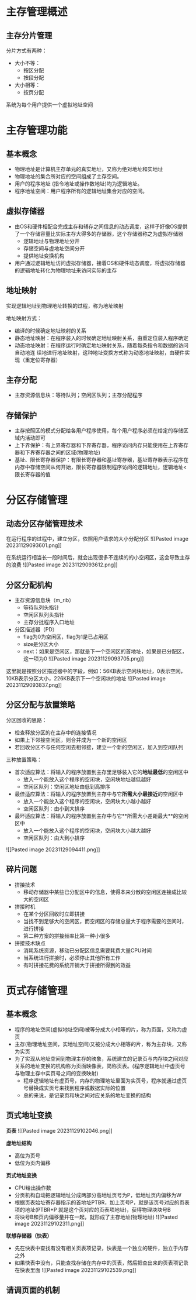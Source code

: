 # 主存管理概述
## 主存分片管理
分片方式有两种：
- 大小不等：
	- 按区分配
	- 按段分配
- 大小相等：
	- 按页分配

系统为每个用户提供一个虚拟地址空间

# 主存管理功能
## 基本概念
- 物理地址是计算机主存单元的真实地址，⼜称为绝对地址和实地址 
- 物理地址的集合所对应的空间组成了主存空间。 
- ⽤户的程序地址 (指令地址或操作数地址)均为逻辑地址。 
- 程序地址空间：⽤户程序所有的逻辑地址集合对应的空间。

## 虚拟存储器
- 由OS和硬件相配合完成主存和辅存之间信息的动态调度，这样⼦好像OS提供了⼀个存储容量⽐实际主存⼤得多的存储器，这个存储器称之为虚拟存储器 
	- 逻辑地址与物理地址分开 
	- 存储空间与虚地址空间分开 
	- 提供地址变换机构 
- ⽤户通过逻辑地址访问虚拟存储器，接着OS和硬件动态调度，将虚拟存储器的逻辑地址转化为物理地址来访问实际的主存

## 地址映射
实现逻辑地址到物理地址转换的过程，称为地址映射

地址映射方式：
- 编译的时候确定地址映射的关系
- 静态地址映射：在程序装⼊的时候确定地址映射关系，由重定位装⼊程序确定
- 动态地址映射：在程序运⾏时确定地址映射关系，随着每条指令和数据的访问⾃动地连 续地进⾏地址映射，这种地址变换⽅式称为动态地址映射，由硬件实现（重定位寄存器）

## 主存分配
- 主存资源信息块：等待队列；空闲区队列；主存分配程序

## 存储保护
- 主存按照区的模式分配给各⽤户程序使⽤，每个⽤户程序必须在给定的存储区域内活动即可
- 上下界保护：有上界寄存器和下界寄存器，程序访问内存只能使⽤在上界寄存器和下界寄存器之间的区域(物理地址)
- 基址、限⻓寄存器保护：有限⻓寄存器和基址寄存器，基址寄存器表示程序在内存中存储空间从何开始，限⻓寄存器限制程序访问的逻辑地址，逻辑地址<限⻓寄存器的值

# 分区存储管理
## 动态分区存储管理技术
在运⾏程序的过程中，建⽴分区，依照⽤户请求的⼤⼩分配分区
![[Pasted image 20231129093601.png]]

在系统运行相当长一段时间后，就会出现很多不连续的的小空闲区，这会导致主存的浪费
![[Pasted image 20231129093612.png]]

## 分区分配机构
- 主存资源信息块（m_rib）
	- 等待队列头指针 
	- 空闲区队列头指针 
	- 主存分批程序⼊⼝地址
- 分区描述器（PD）
	- flag为0为空闲区，flag为1是已占⽤区
	- size是分区⼤⼩
	- next：如果是空闲区，那就是下⼀个空闲区的⾸地址，如果是已分配区，这⼀项为0
![[Pasted image 20231129093705.png]]

这里就是按照分区描述器中的字段，例如：56KB表示空闲块地址，0表示空闲，10KB表示分区大小，226KB表示下一个空闲块的地址
![[Pasted image 20231129093837.png]]
## 分区分配与放置策略
分区回收的思路：
- 检查释放分区的在主存中的连接情况
- 如果上下邻接空闲区，则合并成为⼀个新的空闲区
- 若回收分区不与任何空闲去相邻接，建⽴⼀个新的空闲区，加⼊到空闲队列

三种放置策略：
- ⾸次适应算法：将输⼊的程序放置到主存⾥⾜够装⼊它的**地址最低**的空闲区中
	- 放⼊⼀个能放⼊这个程序的空闲块，空闲块地址越低越好
	- 空闲区队列：空闲区地址由低到⾼排序
- 最佳适应算法：将输⼊的程序放置到主存中与它**所需⼤⼩最接近**的空闲区中
	- 放⼊⼀个能放⼊这个程序的空闲块，空闲块⼤⼩越⼩越好
	- 空闲区队列：由⼩到⼤排序
- 最坏适应算法：将输⼊的程序放置到主存中与它**所需⼤⼩差距最⼤**的空闲区中
	- 放⼊⼀个能放⼊这个程序的空闲块，空闲块⼤⼩越大越好
	- 空闲区队列：由⼤到⼩排序

![[Pasted image 20231129094411.png]]

## 碎片问题
- 拼接技术
	- 移动存储器中某些已分配区中的信息，使得本来分散的空闲区连接成⽐较⼤的空闲区
- 拼接时机
	- 在某个分区回收时立即拼接
	- 当找不到足够大的空闲区，而空闲区的存储总量大于程序需要的空间时，进行拼接
	- 第二种方案的拼接频率比第一种小很多
- 拼接技术缺点
	- 消耗系统资源，移动已分配区信息需要耗费大量CPU时间
	- 当系统进行拼接时，必须停止其他所有工作
	- 有时拼接花费的系统开销大于拼接所得到的效益

# 页式存储管理
## 基本概念
- 程序的地址空间(虚拟地址空间)被等分成⼤⼩相等的⽚，称为⻚⾯，⼜称为虚⻚
- 主存(物理地址空间，实地址空间)⼜被分成⼤⼩相等的⽚，称为主存块，⼜称为实⻚
- 为了实现从地址空间到物理主存的映象，系统建⽴的记录⻚与内存块之间对应关系的地址变换的机构称为⻚⾯映像表，简称⻚表。(程序逻辑地址中虚⻚号与物理主存中实⻚号之间的变换映射)
	- 程序逻辑地址有虚⻚号，内存的物理地址⾥⾯为实⻚号，程序就通过虚⻚号替换成实⻚号来找到程序或数据实际的位置
	- 总的来说，是记录⻚和块之间对应关系的地址变换的结构

## ⻚式地址变换
**页表**
![[Pasted image 20231129102046.png]]

**虚地址结构**
- 高位为页号
- 低位为页内偏移

**页式地址变换**
- CPU给出操作数
- 分⻚机构⾃动把逻辑地址分成两部分⾼地址⻚号为P，低地址⻚内偏移为W
- 根据⻚表始址寄存器指示的⾸地址PTBR，加上⻚号P，就是该⻚号对应的⻚表项的地址(PTBR+P 就是这个⻚对应的⻚表项地址)，获得物理块块号B
- 将块号B和⻚内偏移量并在⼀起，就形成了主存地址(物理地址)
![[Pasted image 20231129102311.png]]

**联想存储器（快表）**
- 先在快表中查找有没有相关⻚表项记录，快表是⼀个独⽴的硬件，独⽴于内存之外
- 如果快表中没有，只能查找存储在内存中的⻚表，然后把查出来的⻚表项记录在快表⾥⾯
![[Pasted image 20231129102539.png]]

## 请调⻚⾯的机制

